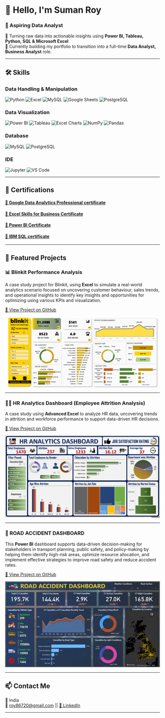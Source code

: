 # 👋 Hello, I'm Suman Roy

### 💼 Aspiring Data Analyst
🔹 Turning raw data into actionable insights using **Power BI, Tableau, Python, SQL & Microsoft Excel**  
🔹 Currently building my portfolio to transition into a full-time **Data Analyst, Business Analyst** role.

---

## 🛠️ Skills

### Data Handling & Manipulation
![Python](https://img.shields.io/badge/Python-3776AB?logo=python&logoColor=white)
![Excel](https://img.shields.io/badge/Excel-217346?logo=microsoft-excel&logoColor=white)
![MySQL](https://img.shields.io/badge/MySQL-4479A1?logo=database&logoColor=white)
![Google Sheets](https://img.shields.io/badge/Google_Sheets-34A853?logo=google-sheets&logoColor=white)
![PostgreSQL](https://img.shields.io/badge/PostgreSQL-336791?logo=postgresql&logoColor=white)



### Data Visualization
![Power BI](https://img.shields.io/badge/Power%20BI-F2C811?logo=power-bi&logoColor=black)
![Tableau](https://img.shields.io/badge/Tableau-E97627?logo=tableau&logoColor=white)
![Excel Charts](https://img.shields.io/badge/Excel_Charts-217346?logo=microsoft-excel&logoColor=white)
![NumPy](https://img.shields.io/badge/NumPy-013243?logo=numpy&logoColor=white)
![Pandas](https://img.shields.io/badge/Pandas-150458?logo=pandas&logoColor=white)



### Database  
![MySQL](https://img.shields.io/badge/MySQL-4479A1?logo=database&logoColor=white)
![PostgreSQL](https://img.shields.io/badge/PostgreSQL-336791?logo=postgresql&logoColor=white)


### IDE
![Jupyter](https://img.shields.io/badge/Jupyter-F37626?logo=jupyter&logoColor=white)
![VS Code](https://img.shields.io/badge/VS_Code-007ACC?logo=visual-studio-code&logoColor=white)

---

## 📃 Certifications

#### [🔗 Google Data Analytics Professional certificate](https://github.com/SumanRoySR/Certificates/blob/main/Google%20Data%20Analytics%20Professional%20certificate.pdf)
#### [🔗 Excel Skills for Business Certificate](https://github.com/SumanRoySR/Certificates/blob/main/Excel%20Skills%20for%20Business%20Certificate.pdf)
#### [🔗 Power BI Certificate](https://github.com/SumanRoySR/Certificates/blob/main/Power%20BI%20Certificate.pdf)
#### [🔗 IBM SQL certificate](https://github.com/SumanRoySR/Certificates/blob/main/IBM%20SQL%20certificate.pdf)

---

## 🧠 Featured Projects

### 📊 Blinkit Performance Analysis
A case study project for Blinkit, using **Excel** to simulate a real-world analytics scenario focused on uncovering customer behaviour, sales trends, and operational insights to identify key insights and opportunities for optimizing using various KPIs and visualization.

[🔗 View Project on GitHub](https://github.com/SumanRoySR/Blinkit-Sales-Dashboard---Advanced-Excel-Project)

![Data Model](https://github.com/SumanRoySR/Blinkit-Sales-Dashboard---Advanced-Excel-Project/blob/main/Blinkit%20Sales%20Dashboard%20image.png)

---

### 👨‍💼 HR Analytics Dashboard (Employee Attrition Analysis)
A case study using **Advanced Excel** to analyze HR data, uncovering trends in attrition and workforce performance to support data-driven HR decisions.

[🔗 View Project on GitHub](https://github.com/SumanRoySR/-HR-Analytics-Dashboard---Employee-Attrition-Analysis---Excel)

![Data Model](https://github.com/SumanRoySR/-HR-Analytics-Dashboard---Employee-Attrition-Analysis---Excel/blob/main/Dashboard.png)

---

### 🚗 ROAD ACCIDENT DASHBOARD
This **Power BI** dashboard supports data-driven decision-making for stakeholders in transport planning, public safety, and policy-making by helping them identify high-risk areas, optimize resource allocation, and implement effective strategies to improve road safety and reduce accident rates.

[🔗 View Project on GitHub](https://github.com/SumanRoySR/Road-Accident-Dashboard-)

![Data Model](https://github.com/SumanRoySR/Road-Accident-Dashboard-/blob/main/Dashboard.png)

---

## 📫 Contact Me
📍 India  
📧 roy86720@gmail.com ||
[💼 LinkedIn](https://www.linkedin.com/in/suman-roy-563872335/)

---









